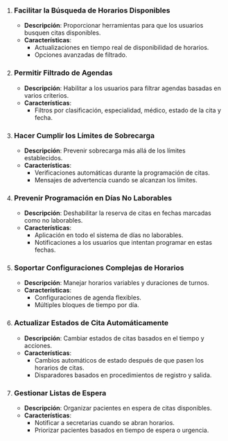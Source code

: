 1. ### Facilitar la Búsqueda de Horarios Disponibles
   - **Descripción**: Proporcionar herramientas para que los usuarios busquen citas disponibles.
   - **Características**:
     - Actualizaciones en tiempo real de disponibilidad de horarios.
     - Opciones avanzadas de filtrado.

2. ### Permitir Filtrado de Agendas
   - **Descripción**: Habilitar a los usuarios para filtrar agendas basadas en varios criterios.
   - **Características**:
     - Filtros por clasificación, especialidad, médico, estado de la cita y fecha.

3. ### Hacer Cumplir los Límites de Sobrecarga
   - **Descripción**: Prevenir sobrecarga más allá de los límites establecidos.
   - **Características**:
     - Verificaciones automáticas durante la programación de citas.
     - Mensajes de advertencia cuando se alcanzan los límites.

4. ### Prevenir Programación en Días No Laborables
   - **Descripción**: Deshabilitar la reserva de citas en fechas marcadas como no laborables.
   - **Características**:
     - Aplicación en todo el sistema de días no laborables.
     - Notificaciones a los usuarios que intentan programar en estas fechas.

5. ### Soportar Configuraciones Complejas de Horarios
   - **Descripción**: Manejar horarios variables y duraciones de turnos.
   - **Características**:
     - Configuraciones de agenda flexibles.
     - Múltiples bloques de tiempo por día.

6. ### Actualizar Estados de Cita Automáticamente
   - **Descripción**: Cambiar estados de citas basados en el tiempo y acciones.
   - **Características**:
     - Cambios automáticos de estado después de que pasen los horarios de citas.
     - Disparadores basados en procedimientos de registro y salida.

7. ### Gestionar Listas de Espera
   - **Descripción**: Organizar pacientes en espera de citas disponibles.
   - **Características**:
     - Notificar a secretarias cuando se abran horarios.
     - Priorizar pacientes basados en tiempo de espera o urgencia.


